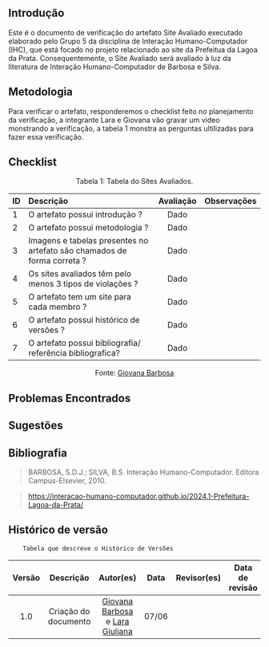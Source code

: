 ## Introdução
Este é o documento de verificação do artefato Site Avaliado executado elaborado pelo Grupo 5 da disciplina de Interação Humano-Computador (IHC), que está focado no projeto relacionado ao site da Prefeitua da Lagoa da Prata. Consequentemente, o Site Avaliado será avaliado à luz da literatura de Interação Humano-Computador de Barbosa e Silva.

## Metodologia
Para verificar o artefato, responderemos o checklist feito no planejamento da verificação, a integrante Lara e Giovana vão gravar um video monstrando a verificação, a tabela 1 monstra as perguntas ultilizadas para fazer essa verificação.

## Checklist

<center>Tabela 1: Tabela do Sites Avaliados. </center> 

| __ID__ | __Descrição__ | __Avaliação__ | __Observações__ |
|:----------|:----------|:----------:| --------------------|
| 1 | O artefato possui introdução ?   | Dado  | |
| 2  | O artefato possui metodologia ?  | Dado  | |
| 3  | Imagens e tabelas presentes no artefato são chamados de forma correta ?  | Dado  | |
| 4 |  Os sites avaliados têm pelo menos 3 tipos de violações ?  | Dado  | |
| 5  | O artefato tem um site para cada membro ? | Dado | |
| 6  |  O artefato possui histórico de versões ?  | Dado  | |
| 7  | O artefato possui bibliografia/ referência bibliografica?  | Dado  | |

 <center>  <p>Fonte: <a href="https://github.com/gio221">Giovana Barbosa</a></p></center>

## Problemas Encontrados

## Sugestões

## Bibliografia
> BARBOSA, S.D.J.; SILVA, B.S. Interação Humano-Computador. Editora Campus-Elsevier, 2010.

>  https://interacao-humano-computador.github.io/2024.1-Prefeitura-Lagoa-da-Prata/


## Histórico de versão
        Tabela que descreve o Histórico de Versões
|     Versão       |     Descrição      |      Autor(es)      | Data           |  Revisor(es)          |Data de revisão|
| :----------------------------------------------------------: | :-------------------------------: | :-------------------------------------------------: | :-------------------------------: |  :-------------------------------: | :-------------------------------: |
|1.0|Criação do documento|[Giovana Barbosa](https://github.com/gio221) e [Lara Giuliana](https://github.com/gravelylara) | 07/06|||